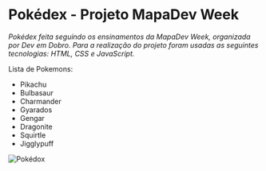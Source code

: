 # Pokédex - Projeto MapaDev Week

*Pokédex feita seguindo os ensinamentos da MapaDev Week, organizada por Dev em Dobro. Para a realização do projeto foram usadas as seguintes tecnologias:
HTML, CSS e JavaScript.*

Lista de Pokemons:
* Pikachu
* Bulbasaur 
* Charmander
* Gyarados
* Gengar
* Dragonite
* Squirtle
* Jigglypuff

![Pokédox](https://cdn.discordapp.com/attachments/887544607599120404/954552488856522802/unknown.png)
